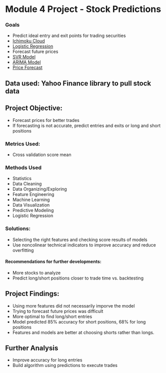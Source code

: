 # Module 4 Project - Stock Predictions

### Goals
- Predict ideal entry and exit points for trading securities
 - [Ichimoku Cloud](https://github.com/geomms/Mod4_Project/blob/master/Ichimoku%20Cloud.ipynb)
 - [Logistic Regression](https://github.com/geomms/Mod4_Project/blob/master/Logistic%20Regression%20Model.ipynb) 
- Forecast future prices
 - [SVR Model](https://github.com/geomms/Mod4_Project/blob/master/SVR%20Model.ipynb)
 - [ARIMA Model](https://github.com/geomms/Mod4_Project/blob/master/ARIMA%20Model.ipynb)
 - [Price Forecast](https://github.com/geomms/Mod4_Project/blob/master/Price%20Forecast.ipynb)

## Data used: Yahoo Finance library to pull stock data

## Project Objective:
- Forecast prices for better trades
- If forecasting is not accurate, predict entries and exits or long and short positions

### Metrics Used:
- Cross validation score mean

### Methods Used
* Statistics
* Data Cleaning
* Data Organizing/Exploring
* Feature Engineering
* Machine Learning
* Data Visualization
* Predictive Modeling
* Logistic Regression

### Solutions:
- Selecting the right features and checking score results of models
- Use noncolinear technical indicators to improve accuracy and reduce overfitting

#### Recommendations for further developments:
- More stocks to analyze
- Predict long/short positions closer to trade time vs. backtesting
  
## Project Findings:
- Using more features did not necessarily imporve the model
- Trying to forecast future prices was difficult
- More optimal to find long/short entries
- Model predicted 85% accuracy for short positions, 68% for long positions
- Features and models are better at choosing shorts rather than longs.

## Further Analysis
 - Improve accuracy for long entries
 - Build algorithm using predictions to execute trades
